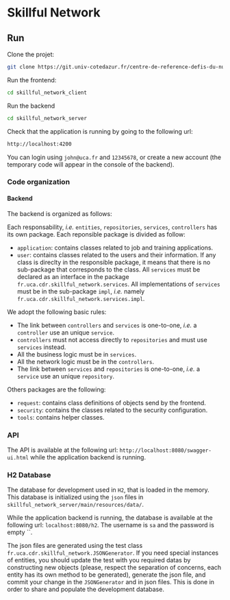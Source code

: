 # Skillful Network

## Run

Clone the projet:
```sh
git clone https://git.univ-cotedazur.fr/centre-de-reference-defis-du-numerique/skillful-network.git
```

Run the frontend:
```sh
cd skillful_network_client
```

Run the backend
```sh
cd skillful_network_server
```

Check that the application is running by going to the following url:
```sh
http://localhost:4200
```

You can login using `john@uca.fr` and `12345678`, or create a new account (the temporary code will appear in the console of the backend).

### Code organization

#### Backend

The backend is organized as follows:

Each responsability, _i.e._ `entities`, `repositories`, `services`, `controllers` has its own package.
Each reponsible package is divided as follow:
  - `application`: contains classes related to job and training applications.
  - `user`: contains classes related to the users and their information.
If any class is direclty in the responsible package, it means that there is no sub-package that corresponds to the class.
All `services` must be declared as an interface in the package `fr.uca.cdr.skillful_network.services`.
All implementations of `services` must be in the sub-package `impl`, _i.e._ namely `fr.uca.cdr.skillful_network.services.impl`.

We adopt the following basic rules:
 - The link between `controllers` and `services` is one-to-one, _i.e._ a `controller` use an unique `service`.
 - `controllers` must not access directly to `repositories` and must use `services` instead.
 - All the business logic must be in `services`.
 - All the network logic must be in the `controllers`.
 - The link between `services` and `repositories` is one-to-one, _i.e._ a `service` use an unique `repository`.

Others packages are the following:
 - `request`: contains class definitions of objects send by the frontend.
 - `security`: contains the classes related to the security configuration.
 - `tools`: contains helper classes.

### API

The API is available at the following url: `http://localhost:8080/swagger-ui.html` while the application backend is running.

### H2 Database

The database for development used in `H2`, that is loaded in the memory. This database is initialized using the `json` files in `skillful_network_server/main/resources/data/`.

While the application backend is running, the database is available at the following url: `localhost:8080/h2`.
The username is `sa` and the password is empty ``.

The json files are generated using the test class `fr.uca.cdr.skillful_network.JSONGenerator`. If you need special instances of entities, you should update the test with you required datas by constructing new objects (please, respect the separation of concerns, each entity has its own method to be generated), generate the json file, and commit your change in the `JSONGenerator` and in json files.
This is done in order to share and populate the development database.
